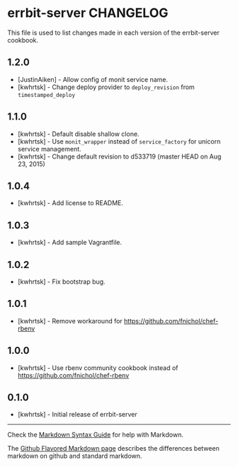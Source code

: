 errbit-server CHANGELOG
=======================

This file is used to list changes made in each version of the errbit-server cookbook.

1.2.0
-----
- [JustinAiken] - Allow config of monit service name.
- [kwhrtsk] - Change deploy provider to `deploy_revision` from `timestamped_deploy`

1.1.0
-----
- [kwhrtsk] - Default disable shallow clone.
- [kwhrtsk] - Use `monit_wrapper` instead of `service_factory` for unicorn service management.
- [kwhrtsk] - Change default revision to d533719 (master HEAD on Aug 23, 2015)

1.0.4
-----
- [kwhrtsk] - Add license to README.

1.0.3
-----
- [kwhrtsk] - Add sample Vagrantfile.

1.0.2
-----
- [kwhrtsk] - Fix bootstrap bug.

1.0.1
-----
- [kwhrtsk] - Remove workaround for https://github.com/fnichol/chef-rbenv

1.0.0
-----
- [kwhrtsk] - Use rbenv community cookbook instead of https://github.com/fnichol/chef-rbenv

0.1.0
-----
- [kwhrtsk] - Initial release of errbit-server

- - -
Check the [Markdown Syntax Guide](http://daringfireball.net/projects/markdown/syntax) for help with Markdown.

The [Github Flavored Markdown page](http://github.github.com/github-flavored-markdown/) describes the differences between markdown on github and standard markdown.
